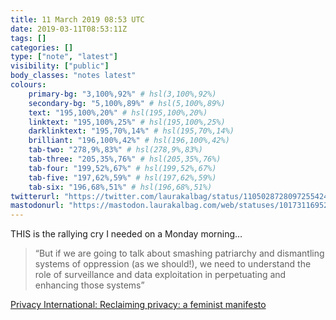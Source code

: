 ```yaml
---
title: 11 March 2019 08:53 UTC
date: 2019-03-11T08:53:11Z
tags: []
categories: []
type: ["note", "latest"]
visibility: ["public"]
body_classes: "notes latest"
colours:
    primary-bg: "3,100%,92%" # hsl(3,100%,92%)
    secondary-bg: "5,100%,89%" # hsl(5,100%,89%)
    text: "195,100%,20%" # hsl(195,100%,20%)
    linktext: "195,100%,25%" # hsl(195,100%,25%)
    darklinktext: "195,70%,14%" # hsl(195,70%,14%)
    brilliant: "196,100%,42%" # hsl(196,100%,42%)
    tab-two: "278,9%,83%" # hsl(278,9%,83%)
    tab-three: "205,35%,76%" # hsl(205,35%,76%)
    tab-four: "199,52%,67%" # hsl(199,52%,67%)
    tab-five: "197,62%,59%" # hsl(197,62%,59%)
    tab-six: "196,68%,51%" # hsl(196,68%,51%)
twitterurl: "https://twitter.com/laurakalbag/status/1105028728097255424"
mastodonurl: "https://mastodon.laurakalbag.com/web/statuses/101731169527537422"
---
```


THIS is the rallying cry I needed on a Monday morning…

> “But if we are going to talk about smashing patriarchy and dismantling systems of oppression (as we should!), we need to understand the role of surveillance and data exploitation in perpetuating and enhancing those systems”

[Privacy International: Reclaiming privacy: a feminist manifesto](https://privacyinternational.org/blog/2458/reclaiming-privacy-feminist-manifesto)
